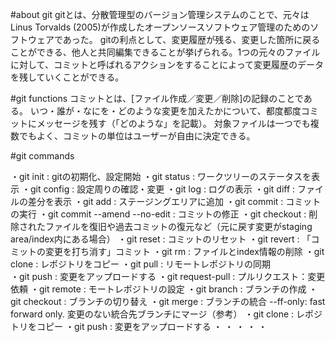 #about git
gitとは、分散管理型のバージョン管理システムのことで、元々はLinus Torvalds (2005)が作成したオープンソースソフトウェア管理のためのソフトウェアであった。
gitの利点として、変更履歴が残る、変更した箇所に戻ることができる、他人と共同編集できることが挙げられる。1つの元々のファイルに対して、コミットと呼ばれるアクションをすることによって変更履歴のデータを残していくことができる。

#git functions
コミットとは、[ファイル作成／変更／削除]の記録のことである。
いつ・誰が・なにを・どのような変更を加えたかについて、都度都度コミットにメッセージを残す（「どのような」を記載）。
対象ファイルは一つでも複数でもよく、コミットの単位はユーザーが自由に決定できる。



#git commands

・git init : gitの初期化、設定開始
・git status : ワークツリーのステータスを表示
・git config : 設定周りの確認・変更
・git log : ログの表示
・git diff : ファイルの差分を表示
・git add : ステージングエリアに追加
・git commit : コミットの実行
・git commit --amend --no-edit : コミットの修正
・git checkout : 削除されたファイルを復旧や過去コミットの復元など（元に戻す変更がstaging area/index内にある場合）
・git reset : コミットのリセット
・git revert : 「コミットの変更を打ち消す」コミット
・git rm : ファイルとindex情報の削除
・git clone : レポジトリをコピー
・git pull : リモートレポジトリの同期	
・git push : 変更をアップロードする
・git request-pull : プルリクエスト：変更依頼
・git remote : モートレポジトリの設定
・git branch : ブランチの作成
・git checkout : ブランチの切り替え
・git merge : ブランチの統合
    --ff-only: fast forward only. 変更のない統合先ブランチにマージ（参考）
・git clone : レポジトリをコピー
・git push : 変更をアップロードする
・
・
・
・
・
